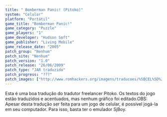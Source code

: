 ```yaml
---
title: " Bomberman Panic! (Pitoko)"
system: "Celular"
platform: "Portátil"
game_title: "Bomberman Panic!"
game_category: "Puzzle"
game_players: "1"
game_developer: "Hudson Soft"
game_publisher: "Living Mobile"
game_release_date: "2005"
patch_group: "Nenhum"
patch_site: "Nenhum"
patch_version: "1.0"
patch_release: "26/06/2009"
patch_type: "JAR traduzido"
patch_progress: "???"
patch_images: ["http://www.romhackers.org/imagens/traducoes/%5BCEL%5D%20Bomberman%20Panic!%20-%20Pitoko%20-%201.png","http://www.romhackers.org/imagens/traducoes/%5BCEL%5D%20Bomberman%20Panic!%20-%20Pitoko%20-%202.png","http://www.romhackers.org/imagens/traducoes/%5BCEL%5D%20Bomberman%20Panic!%20-%20Pitoko%20-%203.png"]
---
```

Esta é uma boa tradução do tradutor freelancer Pitoko. Os textos do jogo estão traduzidos e acentuados, mas nenhum gráfico foi editado.OBS: Apesar desta tradução ser feita para um jogo de celular, é possível jogá-la em seu computador. Para isso, basta ter o emulador SjBoy.